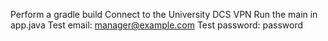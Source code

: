 Perform a gradle build
Connect to the University DCS VPN
Run the main in app.java
Test email: manager@example.com
Test password: password